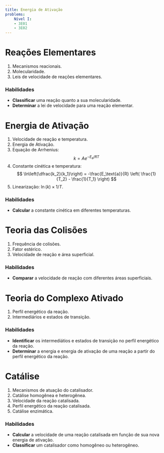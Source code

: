 ```yaml
---
title: Energia de Ativação
problems:
    Nível I:
    - 3E01
    - 3E02
---
```


# Reações Elementares

1. Mecanismos reacionais.
2. Molecularidade.
3. Leis de velocidade de reações elementares.

### Habilidades

- **Classificar** uma reação quanto a sua molecularidade.
- **Determinar** a lei de velocidade para uma reação elementar.

# Energia de Ativação

1. Velocidade de reação e temperatura.
2. Energia de Ativação.
3. Equação de Arrhenius:
    $$
    k = A e^{-E_{\text{a}}/RT}
    $$
4. Constante cinética e temperatura:
    $$
    \ln\left(\dfrac{k_2}{k_1}\right) = -\frac{E_\text{a}}{R} \left( \frac{1}{T_2} - \frac{1}{T_1} \right)
    $$
5. Linearização: $\ln(k) \times 1/T$.

### Habilidades

- **Calcular** a constante cinética em diferentes temperaturas.

# Teoria das Colisões

1. Frequência de colisões.
2. Fator estérico.
3. Velocidade de reação e área superficial.

### Habilidades

- **Comparar** a velocidade de reação com diferentes áreas superficiais.

# Teoria do Complexo Ativado

1. Perfil energético da reação.
2. Intermediários e estados de transição.

### Habilidades

- **Identificar** os intermediátios e estados de transição no perfil energético da reação.
- **Determinar** a energia e energia de ativação de uma reação a partir do perfil energético da reação.

# Catálise

1. Mecanismos de atuação do catalisador.
2. Catálise homogênea e heterogênea.
3. Velocidade da reação catalisada.
4. Perfil energético da reação catalisada.
5. Catálise enzimática.

### Habilidades

- **Calcular** a velocidade de uma reação catalisada em função de sua nova energia de ativação.
- **Classificar** um catalisador como homogêneo ou heterogêneo.